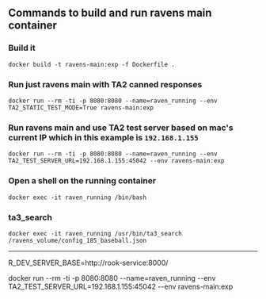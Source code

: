 ## Commands to build and run ravens main container

### Build it

```
docker build -t ravens-main:exp -f Dockerfile .
```

### Run just ravens main with TA2 canned responses

```
docker run --rm -ti -p 8080:8080 --name=raven_running --env TA2_STATIC_TEST_MODE=True ravens-main:exp
```


###  Run ravens main and use TA2 test server based on mac's current IP which in this example is `192.168.1.155`

```
docker run --rm -ti -p 8080:8080 --name=raven_running --env TA2_TEST_SERVER_URL=192.168.1.155:45042 --env ravens-main:exp
```

###  Open a shell on the running container

```
docker exec -it raven_running /bin/bash
```

### ta3_search

```
docker exec -it raven_running /usr/bin/ta3_search /ravens_volume/config_185_baseball.json
```

---


R_DEV_SERVER_BASE=http://rook-service:8000/

docker run --rm -ti -p 8080:8080 --name=raven_running --env TA2_TEST_SERVER_URL=192.168.1.155:45042 --env ravens-main:exp

